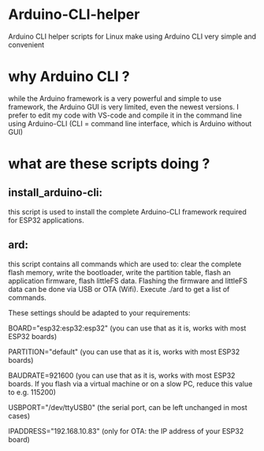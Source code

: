 # Arduino-CLI-helper
Arduino CLI helper scripts for Linux make using Arduino CLI very simple and convenient
# why Arduino CLI ?
while the Arduino framework is a very powerful and simple to use framework, the Arduino GUI is very limited, even the newest versions.
I prefer to edit my code with VS-code and compile it in the command line using Arduino-CLI (CLI = command line interface, which is Arduino without GUI)
# what are these scripts doing ?
## install_arduino-cli:
this script is used to install the complete Arduino-CLI framework required for ESP32 applications.
## ard:
this script contains all commands which are used to:
clear the complete flash memory, write the bootloader, write the partition table, flash an application firmware, flash littleFS data. Flashing the firmware and littleFS data can be done via USB or OTA (Wifi). Execute ./ard to get a list of commands. 

These settings should be adapted to your requirements:

BOARD="esp32:esp32:esp32" (you can use that as it is, works with most ESP32 boards)

PARTITION="default" (you can use that as it is, works with most ESP32 boards)

BAUDRATE=921600 (you can use that as it is, works with most ESP32 boards. If you flash via a virtual machine or on a slow PC, reduce this value to e.g. 115200)

USBPORT="/dev/ttyUSB0" (the serial port, can be left unchanged in most cases)

IPADDRESS="192.168.10.83" (only for OTA: the IP address of your ESP32 board)


